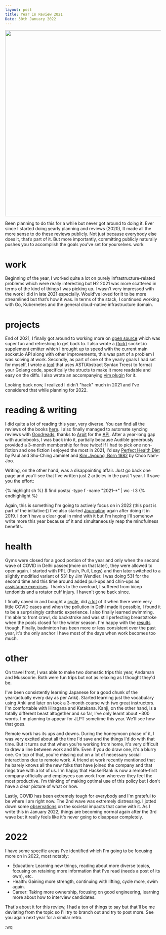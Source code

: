 ```yaml
---
layout: post
title: Year In Review 2021
Date: 30th January 2022
---
```


<img src="./../../../assets/img/posts/andaman.png" width="600px"/>

Been planning to do this for a while but never got around to doing it. Ever since I started doing yearly planning and reviews (2020), It made all the more sense to do these reviews publicly. Not just because everybody else does it, that’s part of it. But more importantly, committing publicly naturally pushes you to accomplish the goals you’ve set for yourselves.
work

# work
Beginning of the year, I worked quite a lot on purely infrastructure-related problems which were really interesting but H2 2021 was more scattered in terms of the kind of things I was picking up. I wasn’t very impressed with the work I did in late 2021 especially. Would’ve loved for it to be more streamlined but that’s how it was. In terms of the stack, I continued working with Go, Kubernetes and the general cloud-native infrastructure domain.

# projects

End of 2021, I finally got around to working more on [open source](https://danishpraka.sh/software/) which was super fun and refreshing to get back to. I also wrote a [(fork)](https://github.com/danishprakash/socket.io-go-emitter) socket.io supplement emitter which I brought up to speed with the current main socket.io API along with other improvements, this was part of a problem I was solving at work. Secondly, as part of one of the yearly goals I had set for myself, I wrote a [tool](https://github.com/danishprakash/gosortstructs) that  uses AST(Abstract Syntax Trees) to format your Golang code, specifically the structs to make it more readable and easy on the diffs. I also wrote an accompanying [vim plugin](https://github.com/danishprakash/vim-gosortstructs) for it.

Looking back now, I realized I didn't "hack" much in 2021 and I've considered that while planning for 2022.

# reading & writing
I did quite a lot of reading this year, very diverse. You can find all the reviews of the books [here](https://danishpraka.sh/reading/). I also finally managed to automate syncing reviews with [Goodreads](https://www.goodreads.com/user/show/68951276-danish-prakash), thanks to [Arpit](https://arpit.tk/) for the [API](https://github.com/arpitbatra123/komura-api). After a year-long gap with audiobooks, I was back into it, partially because Audible generously provided a 3-month membership for free twice! If I had to pick one non-fiction and one fiction I enjoyed the most in 2021, I'd say [Perfect Health Diet](https://www.goodreads.com/review/show/4026345326?utm_medium=api&utm_source=rss) by Paul and Shu-Ching Jaminet and [Kim Jiyoung, Born 1982](https://www.goodreads.com/review/show/3732352036?utm_medium=api&utm_source=rss) by Choo Nam-Joo.

Writing, on the other hand, was a disappointing affair. Just go back one page and you'll see that I've written just 2 articles in the past 1 year. I'll save you the effort:


{% highlight sh %}
$ find posts/ -type f -name "2021-*" | wc -l
3
{% endhighlight %}

Again, this is something I'm going to actively focus on in 2022 (this post is part of the initiative:)) I've also started [Journaling](https://danishpraka.sh/2020/02/23/journaling-in-vim.html) again after doing it in 2019. I don't have a clear goal in mind with it but I'm hoping I'll somehow write more this year because of it and simultaneously reap the mindfulness benefits.


# health

Gyms were closed for a good portion of the year and only when the second wave of COVID in Delhi passed(more on that later), they were allowed to open again. I started with PPL (Push, Pull, Legs) and then later switched to a slightly modified variant of 531 by Jim Wendler. I was doing 531 for the second time and this time around added pull-ups and chin-ups as [assistance exercises](https://www.jimwendler.com/blogs/jimwendler-com/101080134-5-reasons-to-do-chins). Thanks to the overload, I suffered from bicep tendonitis and a rotator cuff injury. I haven't gone back since.

I finally caved in and bought a [cycle](https://www.decathlon.in/p/8641464/mountain-bikes/adult-leisure-mtb-cycle-rockrider-st20-hf-red?id=8641464&type=p), did [a lot](https://www.strava.com/athlete/calendar/2021) of it when there were very little COVID cases and when the pollution in Delhi made it possible, I found it to be a surprisingly cathartic experience. I also finally learned swimming. I'm able to front crawl, do backstroke and was still perfecting breaststroke when the pools closed for the winter season. I'm happy with the [results](https://www.strava.com/athlete/calendar/2021) though. Finally, badminton has been more or less consistent over the past year, it's the only anchor I have most of the days when work becomes too much.

# other
On travel front, I was able to make two domestic trips this year, Andaman and Mussoorie. Both were fun trips but not as relaxing as I thought they'd be.

I've been consistently learning Japanese for a good chunk of the year(actually every day as per Anki). Started learning just the vocabulary using Anki and later on took a 3-month course with two great instructors. I'm comfortable with Hiragana and Katakana. Kanji, on the other hand, is a totally different beast altogether and so far, I've only learnt about ~300 words. I'm planning to appear for JLPT sometime this year. We'll see how that goes.

Remote work has its ups and downs. During the honeymoon phase of it, I was very excited about all the time I'd save and the things I'd do with that time. But it turns out that when you're working from home, it's very difficult to draw a line between work and life. Even if you do draw one, it's a blurry one. On top of that, you're missing out on a lot of necessary social interactions due to remote work. A friend at work recently mentioned that he barely knows all the new folks that have joined the company and that rings true with a lot of us. I'm happy that HackerRank is now a remote-first company officially and employees can work from wherever they feel the most productive. I'm thinking of making optimal use of this policy but I don't have a clear picture of what or how.

Lastly, COVID has been extremely tough for everybody and I'm grateful to be where I am right now. The 2nd wave was extremely distressing. I jotted down some [observations](https://danishpraka.sh/2021/09/26/be-humble.html) on the societal impacts that came with it. As I write this in January 2022, things are becoming normal again after the 3rd wave but it really feels like it's never going to disappear completely.

# 2022
I have some specific areas I've identified which I'm going to be focusing more on in 2022, most notably:

- Education: Learning new things, reading about more diverse topics, focusing on retaining more information that I've read (needs a post of its own), etc.
- Health: Gaining more strength, continuing with lifting, cycle more, swim again.
- Career: Taking more ownership, focusing on good engineering, learning more about how to interview candidates.

That's about it for this review, I had a ton of things to say but that'll be me deviating from the topic so I'll try to branch out and try to post more. See you again next year for a similar retro.

:wq
